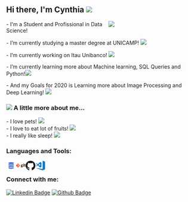 <h2> Hi there, I'm Cynthia <img src="https://media.giphy.com/media/mGcNjsfWAjY5AEZNw6/giphy.gif" width="50"> </h2>
<img align='right' src="https://media.giphy.com/media/dWxO36Jzd6bTSt5dIY/giphy.gif" width="230">

<p>- I'm a Student and Profissional in Data Science! </p>
<p>- I’m currently studying a master degree at UNICAMP! <img src="https://media.giphy.com/media/fYSnHlufseco8Fh93Z/giphy.gif" height="30"> </p>
<p>- I’m currently working on Itau Unibanco! <img src="https://media.giphy.com/media/WUlplcMpOCEmTGBtBW/giphy.gif" height="30"> </p>
<p>- I’m currently learning more about Machine learning, SQL Queries and Python!<img src="https://media.giphy.com/media/dNgK7Ws7y176U/giphy.gif" height="30"> </p>
<p>- And my Goals for 2020 is Learning more about Image Processing and Deep Learning! <img src="https://media.giphy.com/media/bQSX8MFxnyqti/giphy.gif" height="30"></p>

<h3> <img src="https://media.giphy.com/media/VgCDAzcKvsR6OM0uWg/giphy.gif" width="50"> A little more about me... </h3> 
<p>- I love pets! <img src="https://media.giphy.com/media/RNKDrLRQRXn9z5yHMW/giphy.gif" width="35"> </br> - I love to eat lot of fruits! <img src="https://media.giphy.com/media/ohawPLVTuKoq4/giphy.gif" width="35"> </br> - I really like sleep! <img src="https://media.giphy.com/media/JrXc72Pz2Ib1dBK13T/giphy.gif" width="35"> </p>

### Languages and Tools:

<img align="left" alt="SQL" width="26px" src="https://raw.githubusercontent.com/github/explore/80688e429a7d4ef2fca1e82350fe8e3517d3494d/topics/sql/sql.png" />
<img align="left" alt="Git" width="26px" src="https://raw.githubusercontent.com/github/explore/80688e429a7d4ef2fca1e82350fe8e3517d3494d/topics/git/git.png" />
<img align="left" alt="GitHub" width="26px" src="https://raw.githubusercontent.com/github/explore/78df643247d429f6cc873026c0622819ad797942/topics/github/github.png" />
<img align="left" alt="Visual Studio Code" width="26px" src="https://raw.githubusercontent.com/github/explore/80688e429a7d4ef2fca1e82350fe8e3517d3494d/topics/visual-studio-code/visual-studio-code.png" />

<br/>

### Connect with me:

[![Linkedin Badge](https://img.shields.io/badge/-My%20LinkedIn-blue?style=flat-square&logo=Linkedin&logoColor=white&link=https://www.linkedin.com/in/lucas-lui-motta/)][linkedin]
[![Github Badge](https://img.shields.io/badge/-My%20Personal%20Page-000?style=flat-square&logo=Github&logoColor=white&link=https://github.com/lucaslui)][website]

[website]: https://cynthia-alvarez.github.io/
[linkedin]: https://www.linkedin.com/in/cynthia-estefania-alvarez-orbe/
